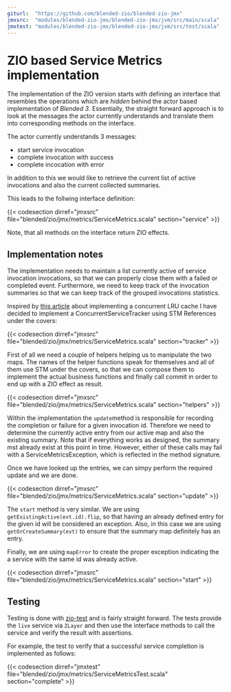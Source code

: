 ```yaml
---
giturl:  "https://github.com/blended-zio/blended-zio-jmx"
jmxsrc:  "modules/blended-zio-jmx/blended-zio-jmx/jvm/src/main/scala"
jmxtest: "modules/blended-zio-jmx/blended-zio-jmx/jvm/src/test/scala"
---
```


# ZIO based Service Metrics implementation

The implementation of the ZIO version starts with defining an interface that resembles the operations which are _hidden_ behind the actor based implementation of _Blended 3_. Essentially, the straight forward approach is to look at the messages the actor currently understands and translate them into corresponding methods on the interface.

The actor currently understands 3 messages:

* start service invocation
* complete invocation with success
* complete incocation with error

In addition to this we would like to retrieve the current list of active invocations and also the current collected summaries.

This leads to the follwing interface definition:

{{< codesection dirref="jmxsrc" file="blended/zio/jmx/metrics/ServiceMetrics.scala" section="service" >}}

Note, that all methods on the interface return ZIO effects.

## Implementation notes

The implementation needs to maintain a list currently active of service invocation invocations, so that we can properly close them with a failed or completed event. Furthermore, we need to keep track of the invocation summaries so that we can keep track of the grouped invocations statistics.

Inspired by [this article](https://scalac.io/how-to-write-a-completely-lock-free-concurrent-lru-cache-with-zio-stm/) about implementing a concurrent LRU cache I have decided to implement a ConcurrentServiceTracker using STM References under the covers:

{{< codesection dirref="jmxsrc" file="blended/zio/jmx/metrics/ServiceMetrics.scala" section="tracker" >}}

First of all we need a couple of helpers helping us to manipulate the two maps. The names of the helper functions speak for themselves and all of them use STM under the covers, so that we can compose them to implement the actual business functions and finally call commit in order to end up with a ZIO effect as result.

{{< codesection dirref="jmxsrc" file="blended/zio/jmx/metrics/ServiceMetrics.scala" section="helpers" >}}

Within the implementation the `update`method is responsible for recording the completion or failure for a given invocation id. Therefore we need to determine the currently active entry from our active map and also the existing summary. Note that if everything works as designed, the summary mst already exist at this point in time. However, either of these calls may fail with a ServiceMetricsException, which is reflected in the method signature.

Once we have looked up the entries, we can simpy perform the required update and we are done.

{{< codesection dirref="jmxsrc" file="blended/zio/jmx/metrics/ServiceMetrics.scala" section="update" >}}

The `start` method is very similar. We are using `getExistingActive(evt.id).flip`, so that having an already defined entry for the given id will be considered an exception. Also, in this case we are using `getOrCreateSummary(evt)` to ensure that the summary map definitely has an entry.

Finally, we are using `mapError` to create the proper exception indicating the a service with the same id was already active.

{{< codesection dirref="jmxsrc" file="blended/zio/jmx/metrics/ServiceMetrics.scala" section="start" >}}

## Testing

Testing is done with [zio-test](https://zio.dev/docs/howto/howto_test_effects) and is fairly straight forward. The tests provide the `live` service via `ZLayer` and then use the interface methods to call the service and verify the result with assertions.

For example, the test to verify that a successful service completion is implemented as follows:

{{< codesection dirref="jmxtest" file="blended/zio/jmx/metrics/ServiceMetricsTest.scala" section="complete" >}}
